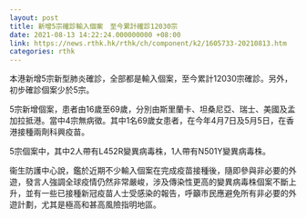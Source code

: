 ```yaml
---
layout: post
title: 新增5宗確診輸入個案　至今累計確診12030宗
date: 2021-08-13 14:22:24.000000000 +08:00
link: https://news.rthk.hk/rthk/ch/component/k2/1605733-20210813.htm
categories: rthk
---
```


本港新增5宗新型肺炎確診，全部都是輸入個案，至今累計12030宗確診。另外，初步確診個案少於5宗。

5宗新增個案，患者由16歲至69歲，分別由斯里蘭卡、坦桑尼亞、瑞士、美國及孟加拉抵港。當中4宗無病徵。其中1名69歲女患者，在今年4月7日及5月5日，在香港接種兩劑科興疫苗。

5宗個案中，其中2人帶有L452R變異病毒株，1人帶有N501Y變異病毒株。

衞生防護中心說，鑑於近期不少輸入個案在完成疫苗接種後，隨即參與非必要的外遊，發言人強調全球疫情仍然非常嚴峻，涉及傳染性更高的變異病毒株個案不斷上升，並有一些已接種新冠疫苗人士受感染的報告，呼籲市民應避免所有非必要的外遊計劃，尤其是極高和甚高風險指明地區。
